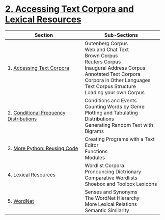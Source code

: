 # [2. Accessing Text Corpora and Lexical Resources](https://www.nltk.org/book/ch02.html)

| Section                                                      | Sub-Sections                                                 |
| ------------------------------------------------------------ | ------------------------------------------------------------ |
| 1. [Accessing Text Corpora](https://www.nltk.org/book/ch02.html#accessing-text-corpora) | Gutenberg Corpus<br />Web and Chat Text<br />Brown Corpus<br />Reuters Corpus<br />Inaugural Address Corpus<br />Annotated Text Corpora<br />Corpora in Other Languages<br />Text Corpus Structure<br />Loading your own Corpus |
| 2. [Conditional Frequency Distributions](https://www.nltk.org/book/ch02.html#conditional-frequency-distributions) | Conditions and Events<br />Counting Words by Genre<br />Plotting and Tabulating Distributions<br />Generating Random Text with Bigrams |
| 3. [More Python: Reusing Code](https://www.nltk.org/book/ch02.html#more-python-reusing-code) | Creating Programs with a Text Editor<br />Functions<br />Modules |
| 4. [Lexical Resources](https://www.nltk.org/book/ch02.html#lexical-resources) | Wordlist Corpora<br />Pronouncing Dictrionary<br />Comparative Wordlists<br />Shoebox and Toolbox Lexicons |
| 5. [WordNet](https://www.nltk.org/book/ch02.html#wordnet)    | Senses and Synonyms<br />The WordNet Hierarchy<br />More Lexical Relations<br />Semantic Similarity |

